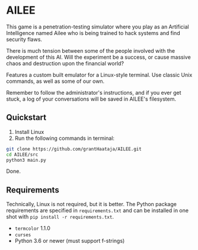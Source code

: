 # AILEE

This game is a penetration-testing simulator where you play as an Artificial Intelligence named Ailee who is being trained to hack systems and find security flaws.

There is much tension between some of the people involved with the development of this AI. Will the experiment be a success, or cause massive chaos and destruction upon the financial world?

Features a custom built emulator for a Linux-style terminal. Use classic Unix commands, as well as some of our own.

Remember to follow the administrator's instructions, and if you ever get stuck, a log of your conversations will be saved in AILEE's filesystem.


## Quickstart

1. Install Linux
2. Run the following commands in terminal:
```bash
git clone https://github.com/grantHaataja/AILEE.git
cd AILEE/src
python3 main.py
```

Done.

## Requirements

Technically, Linux is not required, but it is better.  The Python package requirements are specified in `requirements.txt` and can be installed in one shot with
```pip install -r requirements.txt```.

* `termcolor` 1.1.0
* `curses`
* Python 3.6 or newer (must support f-strings)
